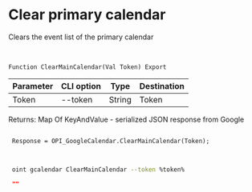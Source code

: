 ﻿---
sidebar_position: 4
---

# Clear primary calendar
 Clears the event list of the primary calendar


<br/>


`Function ClearMainCalendar(Val Token) Export`

 | Parameter | CLI option | Type | Destination |
 |-|-|-|-|
 | Token | --token | String | Token |

 
 Returns: Map Of KeyAndValue - serialized JSON response from Google





```bsl title="Code example"
 
 Response = OPI_GoogleCalendar.ClearMainCalendar(Token);
 
```
	


```sh title="CLI command example"
 
 oint gcalendar ClearMainCalendar --token %token%

```

```json title="Result"
 ""
```
